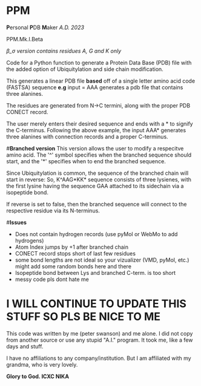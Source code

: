 # PPM
**P**ersonal **P**DB **M**aker
*A.D. 2023*

PPM.Mk.I.Beta

*β\_σ version contains residues A, G and K only*

Code for a Python function to generate a Protein Data Base (PDB) file with the added option of Ubiquitylation and side chain modification.

This generates a linear PDB file **based** off of a single letter amino acid code (FASTSA) sequence **e.g** input = AAA generates a pdb file that contains three alanines.

The residues are generated from N->C termini, along with the proper PDB CONECT record.

The user merely enters their desired sequence and ends with a \* to signify the C-terminus. Following the above example, the input AAA* generates three alanines with connection records and a proper C-terminus. 

#**Branched version**
This version allows the user to modify a respecitve amino acid. The '^' symbol specifies when the branched sequence should start, and the '*' specifies when to end the branched sequence.

Since Ubiquitylation is common, the sequence of the branched chain will start in reverse: So, K^AAG\*KK\* sequence consists of three lysienes, with the first lysine having the sequence GAA attached to its sidechain via a isopeptide bond. 

If reverse is set to false, then the branched sequence will connect to the respective residue via its N-terminus. 


#**Issues**
* Does not contain hydrogen records (use pyMol or WebMo to add hydrogens)
* Atom Index jumps by +1 after branched chain
* CONECT record stops short of last few residues
* some bond lengths are not ideal so your vizualizer (VMD, pyMol, etc.) might add some random bonds here and there
* Isopeptide bond between Lys and branched C-term. is too short
* messy code pls dont hate me

# I WILL CONTINUE TO UPDATE THIS STUFF SO PLS BE NICE TO ME


This code was written by me (peter swanson) and me alone. I did not copy from another source or use any stupid "A.I." program.
It took me, like a few days and stuff. 

I have no affiliations to any company/institution. But I am affiliated with my grandma, who is very lovely.

**Glory to God. ICXC NIKA**


